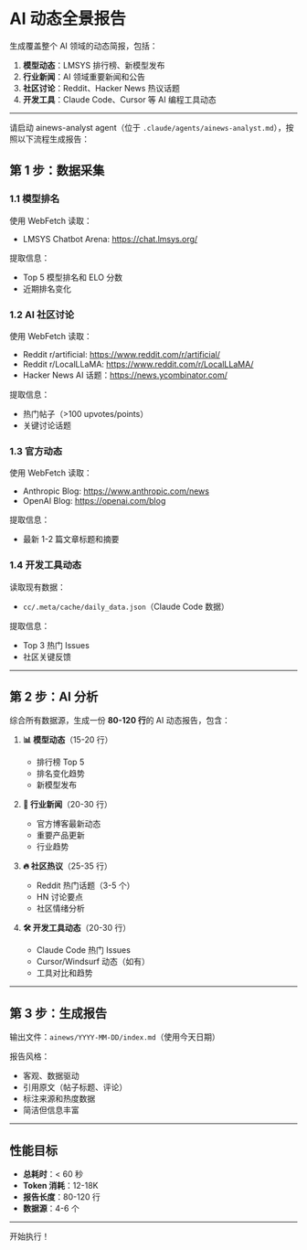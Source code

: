 # AI 动态全景报告

生成覆盖整个 AI 领域的动态简报，包括：

1. **模型动态**：LMSYS 排行榜、新模型发布
2. **行业新闻**：AI 领域重要新闻和公告
3. **社区讨论**：Reddit、Hacker News 热议话题
4. **开发工具**：Claude Code、Cursor 等 AI 编程工具动态

---

请启动 ainews-analyst agent（位于 `.claude/agents/ainews-analyst.md`），按照以下流程生成报告：

## 第 1 步：数据采集

### 1.1 模型排名
使用 WebFetch 读取：
- LMSYS Chatbot Arena: https://chat.lmsys.org/

提取信息：
- Top 5 模型排名和 ELO 分数
- 近期排名变化

### 1.2 AI 社区讨论
使用 WebFetch 读取：
- Reddit r/artificial: https://www.reddit.com/r/artificial/
- Reddit r/LocalLLaMA: https://www.reddit.com/r/LocalLLaMA/
- Hacker News AI 话题：https://news.ycombinator.com/

提取信息：
- 热门帖子（>100 upvotes/points）
- 关键讨论话题

### 1.3 官方动态
使用 WebFetch 读取：
- Anthropic Blog: https://www.anthropic.com/news
- OpenAI Blog: https://openai.com/blog

提取信息：
- 最新 1-2 篇文章标题和摘要

### 1.4 开发工具动态
读取现有数据：
- `cc/.meta/cache/daily_data.json`（Claude Code 数据）

提取信息：
- Top 3 热门 Issues
- 社区关键反馈

---

## 第 2 步：AI 分析

综合所有数据源，生成一份 **80-120 行**的 AI 动态报告，包含：

1. **📊 模型动态**（15-20 行）
   - 排行榜 Top 5
   - 排名变化趋势
   - 新模型发布

2. **📰 行业新闻**（20-30 行）
   - 官方博客最新动态
   - 重要产品更新
   - 行业趋势

3. **🔥 社区热议**（25-35 行）
   - Reddit 热门话题（3-5 个）
   - HN 讨论要点
   - 社区情绪分析

4. **🛠️ 开发工具动态**（20-30 行）
   - Claude Code 热门 Issues
   - Cursor/Windsurf 动态（如有）
   - 工具对比和趋势

---

## 第 3 步：生成报告

输出文件：`ainews/YYYY-MM-DD/index.md`（使用今天日期）

报告风格：
- 客观、数据驱动
- 引用原文（帖子标题、评论）
- 标注来源和热度数据
- 简洁但信息丰富

---

## 性能目标

- **总耗时**：< 60 秒
- **Token 消耗**：12-18K
- **报告长度**：80-120 行
- **数据源**：4-6 个

---

开始执行！
